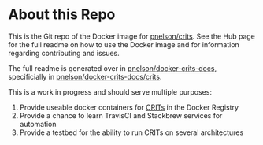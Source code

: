 # About this Repo

This is the Git repo of the Docker image for [pnelson/crits](https://registry.hub.docker.com/pnelson/docker-crits/). See the Hub page for the full readme on how to use the Docker image and for information regarding contributing and issues.

The full readme is generated over in [pnelson/docker-crits-docs](https://github.com/pnelson/docker-crits-docs),
specificially in [pnelson/docker-crits-docs/crits](https://github.com/pnelson/docker-crits-docs/crits).

This is a work in progress and should serve multiple purposes:

1. Provide useable docker containers for [CRITs](https://github.com/crits/crits) in the Docker Registry
1. Provide a chance to learn TravisCI and Stackbrew services for automation
1. Provide a testbed for the ability to run CRITs on several architectures
